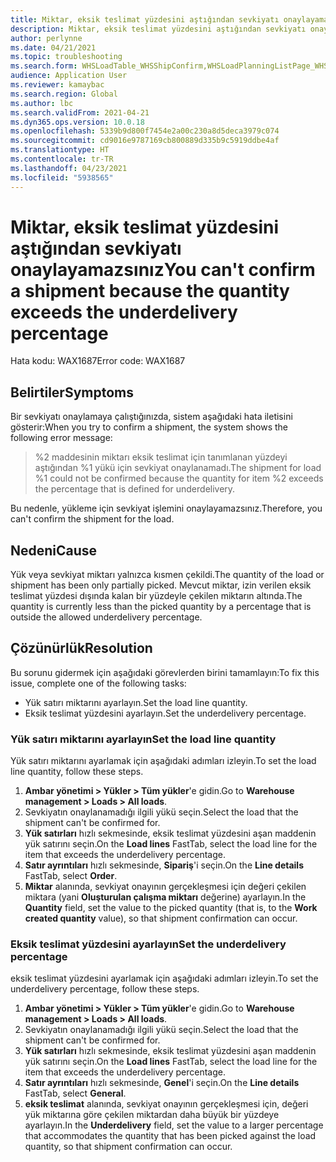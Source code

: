 ```yaml
---
title: Miktar, eksik teslimat yüzdesini aştığından sevkiyatı onaylayamazsınız
description: Miktar, eksik teslimat yüzdesini aştığından sevkiyatı onaylayamazsınız
author: perlynne
ms.date: 04/21/2021
ms.topic: troubleshooting
ms.search.form: WHSLoadTable_WHSShipConfirm,WHSLoadPlanningListPage_WHSShipConfirm,WHSLoadPlanningWorkbench_WHSShipConfirm,WHSTransportLoad_WHSShipConfirm,WHSShipPlanningListPage_WHSShipConfirm,WHSShipmentDetails_WHSShipConfirm,WHSWorkTable_WHSShipConfirm,WHSWorkTableListPage_WHSShipConfirm,Dialog_WHSOutboundShipConfirmController_WHSOutboundShipConfirm
audience: Application User
ms.reviewer: kamaybac
ms.search.region: Global
ms.author: lbc
ms.search.validFrom: 2021-04-21
ms.dyn365.ops.version: 10.0.18
ms.openlocfilehash: 5339b9d800f7454e2a00c230a8d5deca3979c074
ms.sourcegitcommit: cd9016e9787169cb800889d335b9c5919ddbe4af
ms.translationtype: HT
ms.contentlocale: tr-TR
ms.lasthandoff: 04/23/2021
ms.locfileid: "5938565"
---
```

# <a name="you-cant-confirm-a-shipment-because-the-quantity-exceeds-the-underdelivery-percentage"></a><span data-ttu-id="208a9-103">Miktar, eksik teslimat yüzdesini aştığından sevkiyatı onaylayamazsınız</span><span class="sxs-lookup"><span data-stu-id="208a9-103">You can't confirm a shipment because the quantity exceeds the underdelivery percentage</span></span>

<span data-ttu-id="208a9-104">Hata kodu: WAX1687</span><span class="sxs-lookup"><span data-stu-id="208a9-104">Error code: WAX1687</span></span>

## <a name="symptoms"></a><span data-ttu-id="208a9-105">Belirtiler</span><span class="sxs-lookup"><span data-stu-id="208a9-105">Symptoms</span></span>

<span data-ttu-id="208a9-106">Bir sevkiyatı onaylamaya çalıştığınızda, sistem aşağıdaki hata iletisini gösterir:</span><span class="sxs-lookup"><span data-stu-id="208a9-106">When you try to confirm a shipment, the system shows the following error message:</span></span>

> <span data-ttu-id="208a9-107">%2 maddesinin miktarı eksik teslimat için tanımlanan yüzdeyi aştığından %1 yükü için sevkiyat onaylanamadı.</span><span class="sxs-lookup"><span data-stu-id="208a9-107">The shipment for load %1 could not be confirmed because the quantity for item %2 exceeds the percentage that is defined for underdelivery.</span></span>

<span data-ttu-id="208a9-108">Bu nedenle, yükleme için sevkiyat işlemini onaylayamazsınız.</span><span class="sxs-lookup"><span data-stu-id="208a9-108">Therefore, you can't confirm the shipment for the load.</span></span>

## <a name="cause"></a><span data-ttu-id="208a9-109">Nedeni</span><span class="sxs-lookup"><span data-stu-id="208a9-109">Cause</span></span>

<span data-ttu-id="208a9-110">Yük veya sevkiyat miktarı yalnızca kısmen çekildi.</span><span class="sxs-lookup"><span data-stu-id="208a9-110">The quantity of the load or shipment has been only partially picked.</span></span> <span data-ttu-id="208a9-111">Mevcut miktar, izin verilen eksik teslimat yüzdesi dışında kalan bir yüzdeyle çekilen miktarın altında.</span><span class="sxs-lookup"><span data-stu-id="208a9-111">The quantity is currently less than the picked quantity by a percentage that is outside the allowed underdelivery percentage.</span></span>

## <a name="resolution"></a><span data-ttu-id="208a9-112">Çözünürlük</span><span class="sxs-lookup"><span data-stu-id="208a9-112">Resolution</span></span>

<span data-ttu-id="208a9-113">Bu sorunu gidermek için aşağıdaki görevlerden birini tamamlayın:</span><span class="sxs-lookup"><span data-stu-id="208a9-113">To fix this issue, complete one of the following tasks:</span></span>

- <span data-ttu-id="208a9-114">Yük satırı miktarını ayarlayın.</span><span class="sxs-lookup"><span data-stu-id="208a9-114">Set the load line quantity.</span></span>
- <span data-ttu-id="208a9-115">Eksik teslimat yüzdesini ayarlayın.</span><span class="sxs-lookup"><span data-stu-id="208a9-115">Set the underdelivery percentage.</span></span>

### <a name="set-the-load-line-quantity"></a><span data-ttu-id="208a9-116">Yük satırı miktarını ayarlayın</span><span class="sxs-lookup"><span data-stu-id="208a9-116">Set the load line quantity</span></span>

<span data-ttu-id="208a9-117">Yük satırı miktarını ayarlamak için aşağıdaki adımları izleyin.</span><span class="sxs-lookup"><span data-stu-id="208a9-117">To set the load line quantity, follow these steps.</span></span>

1. <span data-ttu-id="208a9-118">**Ambar yönetimi \> Yükler \> Tüm yükler**'e gidin.</span><span class="sxs-lookup"><span data-stu-id="208a9-118">Go to **Warehouse management \> Loads \> All loads**.</span></span>
1. <span data-ttu-id="208a9-119">Sevkiyatın onaylanamadığı ilgili yükü seçin.</span><span class="sxs-lookup"><span data-stu-id="208a9-119">Select the load that the shipment can't be confirmed for.</span></span>
1. <span data-ttu-id="208a9-120">**Yük satırları** hızlı sekmesinde, eksik teslimat yüzdesini aşan maddenin yük satırını seçin.</span><span class="sxs-lookup"><span data-stu-id="208a9-120">On the **Load lines** FastTab, select the load line for the item that exceeds the underdelivery percentage.</span></span>
1. <span data-ttu-id="208a9-121">**Satır ayrıntıları** hızlı sekmesinde, **Sipariş**'i seçin.</span><span class="sxs-lookup"><span data-stu-id="208a9-121">On the **Line details** FastTab, select **Order**.</span></span>
1. <span data-ttu-id="208a9-122">**Miktar** alanında, sevkiyat onayının gerçekleşmesi için değeri çekilen miktara (yani **Oluşturulan çalışma miktarı** değerine) ayarlayın.</span><span class="sxs-lookup"><span data-stu-id="208a9-122">In the **Quantity** field, set the value to the picked quantity (that is, to the **Work created quantity** value), so that shipment confirmation can occur.</span></span>

### <a name="set-the-underdelivery-percentage"></a><span data-ttu-id="208a9-123">Eksik teslimat yüzdesini ayarlayın</span><span class="sxs-lookup"><span data-stu-id="208a9-123">Set the underdelivery percentage</span></span>

<span data-ttu-id="208a9-124">eksik teslimat yüzdesini ayarlamak için aşağıdaki adımları izleyin.</span><span class="sxs-lookup"><span data-stu-id="208a9-124">To set the underdelivery percentage, follow these steps.</span></span>

1. <span data-ttu-id="208a9-125">**Ambar yönetimi \> Yükler \> Tüm yükler**'e gidin.</span><span class="sxs-lookup"><span data-stu-id="208a9-125">Go to **Warehouse management \> Loads \> All loads**.</span></span>
1. <span data-ttu-id="208a9-126">Sevkiyatın onaylanamadığı ilgili yükü seçin.</span><span class="sxs-lookup"><span data-stu-id="208a9-126">Select the load that the shipment can't be confirmed for.</span></span>
1. <span data-ttu-id="208a9-127">**Yük satırları** hızlı sekmesinde, eksik teslimat yüzdesini aşan maddenin yük satırını seçin.</span><span class="sxs-lookup"><span data-stu-id="208a9-127">On the **Load lines** FastTab, select the load line for the item that exceeds the underdelivery percentage.</span></span>
1. <span data-ttu-id="208a9-128">**Satır ayrıntıları** hızlı sekmesinde, **Genel**'i seçin.</span><span class="sxs-lookup"><span data-stu-id="208a9-128">On the **Line details** FastTab, select **General**.</span></span>
1. <span data-ttu-id="208a9-129">**eksik teslimat** alanında, sevkiyat onayının gerçekleşmesi için, değeri yük miktarına göre çekilen miktardan daha büyük bir yüzdeye ayarlayın.</span><span class="sxs-lookup"><span data-stu-id="208a9-129">In the **Underdelivery** field, set the value to a larger percentage that accommodates the quantity that has been picked against the load quantity, so that shipment confirmation can occur.</span></span>
